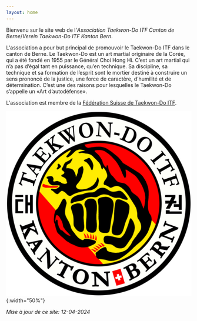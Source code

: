```yaml
---
layout: home 
---
```


Bienvenu sur le site web de l'_Association Taekwon-Do ITF Canton de Berne_/_Verein Taekwon-Do ITF Kanton Bern_.

L'association a pour but principal de promouvoir le Taekwon-Do ITF dans le canton de Berne. Le Taekwon-Do est un art martial originaire de la Corée, qui a été fondé en 1955 par le Général Choi Hong Hi. C’est un art martial qui n’a pas d’égal tant en puissance, qu’en technique. Sa discipline, sa technique et sa formation de l’esprit sont le mortier destiné à construire un sens prononcé de la justice, une force de caractère, d’humilité et de détermination. C’est une des
raisons pour lesquelles le Taekwon-Do s’appelle un «Art d’autodéfense».

L'association est membre de la [Fédération Suisse de Taekwon-Do ITF](https://www.taekwondo-itf.ch).

![Alt Logo Bern](images/Logo_Bern.png){:width="50%"}


_Mise à jour de ce site: 12-04-2024_
